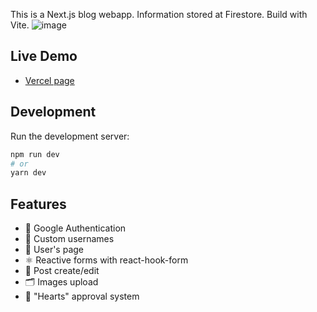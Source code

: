 This is a Next.js blog webapp. Information stored at Firestore. Build with Vite.
![image](https://user-images.githubusercontent.com/93656881/168215732-97eb4a61-ce8e-470a-a7fd-a9c55a233bdf.png)




## Live Demo

- [Vercel page](https://nextjs-blog-app-delta.vercel.app)

## Development

Run the development server:

```bash
npm run dev
# or
yarn dev
```
## Features

- 🔑 Google Authentication
- 🤴 Custom usernames
- 📰 User's page
- ⚛️ Reactive forms with react-hook-form
- 📝 Post create/edit
- 🗂️ Images upload
- 💖 "Hearts" approval system
